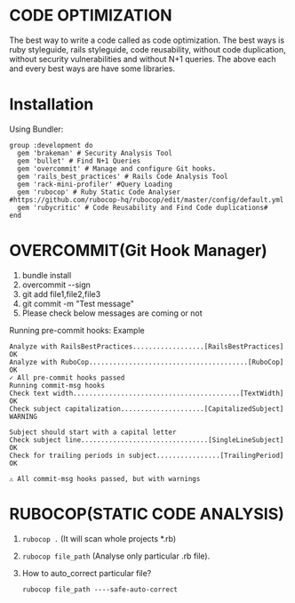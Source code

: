 # CODE OPTIMIZATION

The best way to write a code called as code optimization. The best ways is ruby styleguide, rails styleguide, code reusability, without code duplication, without security vulnerabilities and without N+1 queries. The above each and every best ways are have some libraries.

# Installation

Using Bundler:

    group :development do
      gem 'brakeman' # Security Analysis Tool
      gem 'bullet' # Find N+1 Queries
      gem 'overcommit' # Manage and configure Git hooks.
      gem 'rails_best_practices' # Rails Code Analysis Tool
      gem 'rack-mini-profiler' #Query Loading
      gem 'rubocop' # Ruby Static Code Analyser #https://github.com/rubocop-hq/rubocop/edit/master/config/default.yml
      gem 'rubycritic' # Code Reusability and Find Code duplications#
    end

# OVERCOMMIT(Git Hook Manager)

1.  bundle install
2.  overcommit --sign
3.  git add file1,file2,file3
4.  git commit -m "Test message"
5.  Please check below messages are coming or not

Running pre-commit hooks: Example

    Analyze with RailsBestPractices..................[RailsBestPractices] OK
    Analyze with RuboCop........................................[RuboCop] OK
    ✓ All pre-commit hooks passed
    Running commit-msg hooks
    Check text width..........................................[TextWidth] OK
    Check subject capitalization.....................[CapitalizedSubject] WARNING
    
    Subject should start with a capital letter
    Check subject line................................[SingleLineSubject] OK
    Check for trailing periods in subject................[TrailingPeriod] OK
 
    ⚠ All commit-msg hooks passed, but with warnings

# RUBOCOP(STATIC CODE ANALYSIS)

1. `rubocop .` (It will scan whole projects *.rb) 
2. `rubocop file_path` (Analyse only particular .rb file).  
3.  How to auto_correct particular file?

     `rubocop file_path ----safe-auto-correct`

